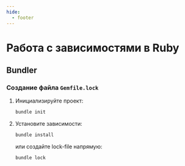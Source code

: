 ```yaml
---
hide:
  - footer
---
```

# Работа с зависимостями в Ruby

## Bundler 

### Создание файла `Gemfile.lock`

1. Инициализируйте проект:
   ```sh
   bundle init
   ```

2. Установите зависимости:
   ```sh
   bundle install
   ```
   или cоздайте lock-file напрямую:
   ```sh
   bundle lock
   ```